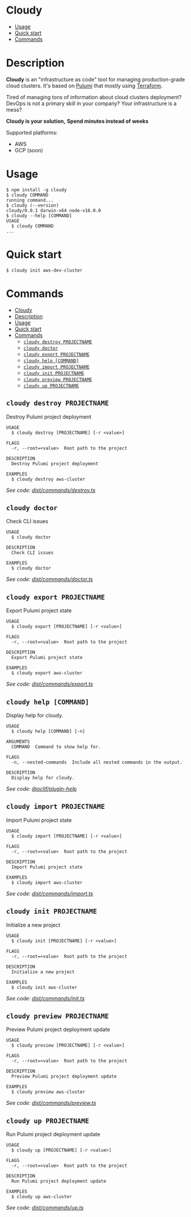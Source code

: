 Cloudy
=================

<!-- toc -->
* [Usage](#usage)
* [Quick start](#quick-start)
* [Commands](#commands)
<!-- tocstop -->

# Description

**Cloudy** is an "infrastructure as code" tool for managing production-grade cloud clusters. It's based on [Pulumi](https://pulumi.com/) that mostly using [Terraform](https://www.terraform.io/).

Tired of managing tons of information about cloud clusters deployment?
DevOps is not a primary skill in your company?
Your infrastructure is a mess?

**Cloudy is your solution,**
**Spend minutes instead of weeks**

Supported platforms:
- AWS
- GCP (soon)

# Usage
<!-- usage -->
```sh-session
$ npm install -g cloudy
$ cloudy COMMAND
running command...
$ cloudy (--version)
cloudy/0.0.1 darwin-x64 node-v16.0.0
$ cloudy --help [COMMAND]
USAGE
  $ cloudy COMMAND
...
```
<!-- usagestop -->

# Quick start

```sh-session
$ cloudy init aws-dev-cluster
```

# Commands
<!-- commands -->
- [Cloudy](#cloudy)
- [Description](#description)
- [Usage](#usage)
- [Quick start](#quick-start)
- [Commands](#commands)
  - [`cloudy destroy PROJECTNAME`](#cloudy-destroy-projectname)
  - [`cloudy doctor`](#cloudy-doctor)
  - [`cloudy export PROJECTNAME`](#cloudy-export-projectname)
  - [`cloudy help [COMMAND]`](#cloudy-help-command)
  - [`cloudy import PROJECTNAME`](#cloudy-import-projectname)
  - [`cloudy init PROJECTNAME`](#cloudy-init-projectname)
  - [`cloudy preview PROJECTNAME`](#cloudy-preview-projectname)
  - [`cloudy up PROJECTNAME`](#cloudy-up-projectname)

## `cloudy destroy PROJECTNAME`

Destroy Pulumi project deployment

```
USAGE
  $ cloudy destroy [PROJECTNAME] [-r <value>]

FLAGS
  -r, --root=<value>  Root path to the project

DESCRIPTION
  Destroy Pulumi project deployment

EXAMPLES
  $ cloudy destroy aws-cluster
```

_See code: [dist/commands/destroy.ts](https://github.com/cloudy/cloudy/blob/v0.0.1/dist/commands/destroy.ts)_

## `cloudy doctor`

Check CLI issues

```
USAGE
  $ cloudy doctor

DESCRIPTION
  Check CLI issues

EXAMPLES
  $ cloudy doctor
```

_See code: [dist/commands/doctor.ts](https://github.com/cloudy/cloudy/blob/v0.0.1/dist/commands/doctor.ts)_

## `cloudy export PROJECTNAME`

Export Pulumi project state

```
USAGE
  $ cloudy export [PROJECTNAME] [-r <value>]

FLAGS
  -r, --root=<value>  Root path to the project

DESCRIPTION
  Export Pulumi project state

EXAMPLES
  $ cloudy export aws-cluster
```

_See code: [dist/commands/export.ts](https://github.com/cloudy/cloudy/blob/v0.0.1/dist/commands/export.ts)_

## `cloudy help [COMMAND]`

Display help for cloudy.

```
USAGE
  $ cloudy help [COMMAND] [-n]

ARGUMENTS
  COMMAND  Command to show help for.

FLAGS
  -n, --nested-commands  Include all nested commands in the output.

DESCRIPTION
  Display help for cloudy.
```

_See code: [@oclif/plugin-help](https://github.com/oclif/plugin-help/blob/v5.1.10/src/commands/help.ts)_

## `cloudy import PROJECTNAME`

Import Pulumi project state

```
USAGE
  $ cloudy import [PROJECTNAME] [-r <value>]

FLAGS
  -r, --root=<value>  Root path to the project

DESCRIPTION
  Import Pulumi project state

EXAMPLES
  $ cloudy import aws-cluster
```

_See code: [dist/commands/import.ts](https://github.com/cloudy/cloudy/blob/v0.0.1/dist/commands/import.ts)_

## `cloudy init PROJECTNAME`

Initialize a new project

```
USAGE
  $ cloudy init [PROJECTNAME] [-r <value>]

FLAGS
  -r, --root=<value>  Root path to the project

DESCRIPTION
  Initialize a new project

EXAMPLES
  $ cloudy init aws-cluster
```

_See code: [dist/commands/init.ts](https://github.com/cloudy/cloudy/blob/v0.0.1/dist/commands/init.ts)_

## `cloudy preview PROJECTNAME`

Preview Pulumi project deployment update

```
USAGE
  $ cloudy preview [PROJECTNAME] [-r <value>]

FLAGS
  -r, --root=<value>  Root path to the project

DESCRIPTION
  Preview Pulumi project deployment update

EXAMPLES
  $ cloudy preview aws-cluster
```

_See code: [dist/commands/preview.ts](https://github.com/cloudy/cloudy/blob/v0.0.1/dist/commands/preview.ts)_

## `cloudy up PROJECTNAME`

Run Pulumi project deployment update

```
USAGE
  $ cloudy up [PROJECTNAME] [-r <value>]

FLAGS
  -r, --root=<value>  Root path to the project

DESCRIPTION
  Run Pulumi project deployment update

EXAMPLES
  $ cloudy up aws-cluster
```

_See code: [dist/commands/up.ts](https://github.com/cloudy/cloudy/blob/v0.0.1/dist/commands/up.ts)_
<!-- commandsstop -->
